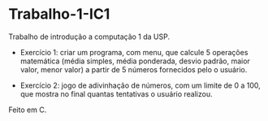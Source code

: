 # Trabalho-1-IC1
Trabalho de introdução a computação 1 da USP. 

* Exercício 1: criar um programa, com menu, que calcule 5 operações matemática (média simples, média ponderada, desvio padrão, maior valor, menor valor) a partir de 5 números fornecidos pelo o usuário.

* Exercício 2: jogo de adivinhação de números, com um limite de 0 a 100, que mostra no final quantas tentativas o usuário realizou.

Feito em C.
